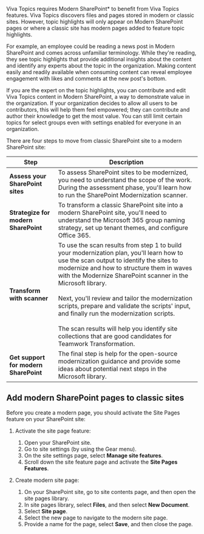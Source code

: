 Viva Topics requires Modern SharePoint* to benefit from Viva Topics features. Viva Topics discovers files and pages stored in modern or classic sites. However, topic highlights will only appear on Modern SharePoint pages or where a classic site has modern pages added to feature topic highlights.

For example, an employee could be reading a news post in Modern SharePoint and comes across unfamiliar terminology. While they're reading, they see topic highlights that provide additional insights about the content and identify any experts about the topic in the organization. Making content easily and readily available when consuming content can reveal employee engagement with likes and comments at the new post's bottom.

If you are the expert on the topic highlights, you can contribute and edit Viva Topics content in Modern SharePoint, a way to demonstrate value in the organization. If your organization decides to allow all users to be contributors, this will help them feel empowered; they can contribute and author their knowledge to get the most value. You can still limit certain topics for select groups even with settings enabled for everyone in an organization.

There are four steps to move from classic SharePoint site to a modern SharePoint site:

|Step|Description|
|----|-----------|
|**Assess your SharePoint sites**|To assess SharePoint sites to be modernized, you need to understand the scope of the work. During the assessment phase, you'll learn how to run the SharePoint Modernization scanner.|
|**Strategize for modern SharePoint**|To transform a classic SharePoint site into a modern SharePoint site, you'll need to understand the Microsoft 365 group naming strategy, set up tenant themes, and configure Office 365.|
|**Transform with scanner**|To use the scan results from step 1 to build your modernization plan, you'll learn how to use the scan output to identify the sites to modernize and how to structure them in waves with the Modernize SharePoint scanner in the Microsoft library.<br><br>Next, you'll review and tailor the modernization scripts, prepare and validate the scripts' input, and finally run the modernization scripts. <br><br>The scan results will help you identify site collections that are good candidates for Teamwork Transformation.|
|**Get support for modern SharePoint**|The final step is help for the open-source modernization guidance and provide some ideas about potential next steps in the Microsoft library.|

## Add modern SharePoint pages to classic sites

Before you create a modern page, you should activate the Site Pages feature on your SharePoint site:

1. Activate the site page feature:
   1. Open your SharePoint site.
   2. Go to site settings (by using the Gear menu).
   3. On the site settings page, select **Manage site features**.
   4. Scroll down the site feature page and activate the **Site Pages Features**.

2. Create modern site page:
   1. On your SharePoint site, go to site contents page, and then open the site pages library.
   2. In site pages library, select **Files**, and then select **New Document**.
   3. Select **Site page**.
   4. Select the new page to navigate to the modern site page.
   5. Provide a name for the page, select **Save**, and then close the page.
